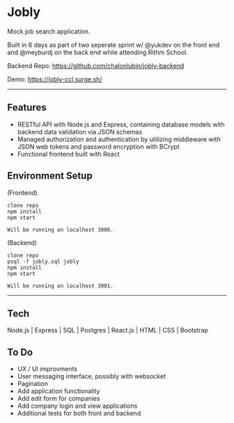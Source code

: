 # Jobly

Mock job search application. 

Built in 6 days as part of two seperate sprint w/ @yukdev on the front end and @meyburdj on the back end while attending Rithm School.

Backend Repo: https://github.com/chalonlubin/jobly-backend

Demo: https://jobly-ccl.surge.sh/

---

## Features
- RESTful API with Node.js and Express, containing database models with backend data validation via JSON schemas
- Managed authorization and authentication by utilizing middleware with JSON web tokens and password encryption with BCrypt
- Functional frontend built with React


## Environment Setup
(Frontend)
```
clone repo
npm install
npm start

Will be running on localhost 3000.
```

(Backend)
```
clone repo
psql -f jobly.sql jobly
npm install
npm start

Will be running on localhost 3001.
```
---

## Tech

Node.js | Express | SQL | Postgres | React.js | HTML | CSS | Bootstrap


## To Do
- UX / UI improvments
- User messaging interface, possibly with websocket
- Pagination
- Add application functionality
- Add edit form for companies
- Add company login and view applications
- Additional tests for both front and backend






